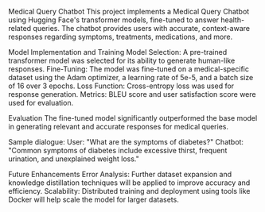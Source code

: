 Medical Query Chatbot
This project implements a Medical Query Chatbot using Hugging Face's transformer models, fine-tuned to answer health-related queries. The chatbot provides users with accurate, context-aware responses regarding symptoms, treatments, medications, and more.

Model Implementation and Training
Model Selection: A pre-trained transformer model was selected for its ability to generate human-like responses.
Fine-Tuning: The model was fine-tuned on a medical-specific dataset using the Adam optimizer, a learning rate of 5e-5, and a batch size of 16 over 3 epochs.
Loss Function: Cross-entropy loss was used for response generation.
Metrics: BLEU score and user satisfaction score were used for evaluation.

Evaluation
The fine-tuned model significantly outperformed the base model in generating relevant and accurate responses for medical queries.

Sample dialogue:
User: "What are the symptoms of diabetes?"
Chatbot: "Common symptoms of diabetes include excessive thirst, frequent urination, and unexplained weight loss."

Future Enhancements
Error Analysis: Further dataset expansion and knowledge distillation techniques will be applied to improve accuracy and efficiency.
Scalability: Distributed training and deployment using tools like Docker will help scale the model for larger datasets.
